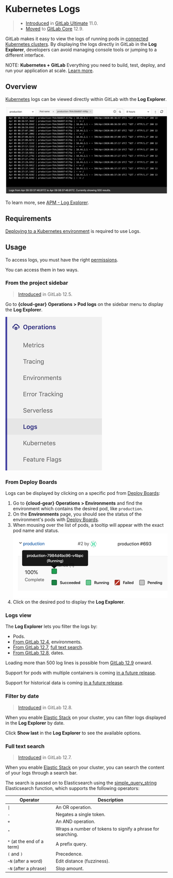 # Kubernetes Logs

> - [Introduced](https://gitlab.com/gitlab-org/gitlab/issues/4752) in [GitLab Ultimate](https://about.gitlab.com/pricing/) 11.0.
> - [Moved](https://gitlab.com/gitlab-org/gitlab/-/merge_requests/25455) to [GitLab Core](https://about.gitlab.com/pricing/) 12.9.

GitLab makes it easy to view the logs of running pods in [connected Kubernetes clusters](index.md).
By displaying the logs directly in GitLab in the **Log Explorer**, developers can avoid
managing console tools or jumping to a different interface.

NOTE: **Kubernetes + GitLab**
Everything you need to build, test, deploy, and run your application at scale.
[Learn more](https://about.gitlab.com/solutions/kubernetes/).

## Overview

[Kubernetes](https://kubernetes.io) logs can be viewed directly within GitLab with
the **Log Explorer**.

![Pod logs](img/kubernetes_pod_logs_v12_10.png)

<i class="fa fa-youtube-play youtube" aria-hidden="true"></i>
To learn more, see [APM - Log Explorer](https://www.youtube.com/watch?v=hWclZHA7Dgw).

## Requirements

[Deploying to a Kubernetes environment](../deploy_boards.md#enabling-deploy-boards)
is required to use Logs.

## Usage

To access logs, you must have the right [permissions](../../permissions.md#project-members-permissions).

You can access them in two ways.

### From the project sidebar

> [Introduced](https://gitlab.com/gitlab-org/gitlab-foss/-/merge_requests/22011) in GitLab 12.5.

Go to **{cloud-gear}** **Operations > Pod logs** on the sidebar menu to display
the **Log Explorer**.

![Sidebar menu](img/sidebar_menu_pod_logs_v12_10.png)

### From Deploy Boards

Logs can be displayed by clicking on a specific pod from [Deploy Boards](../deploy_boards.md):

1. Go to **{cloud-gear}** **Operations > Environments** and find the environment
   which contains the desired pod, like `production`.
1. On the **Environments** page, you should see the status of the environment's
   pods with [Deploy Boards](../deploy_boards.md).
1. When mousing over the list of pods, a tooltip will appear with the exact pod name
   and status.
   ![Deploy Boards pod list](img/pod_logs_deploy_board.png)
1. Click on the desired pod to display the **Log Explorer**.

### Logs view

The **Log Explorer** lets you filter the logs by:

- Pods.
- [From GitLab 12.4](https://gitlab.com/gitlab-org/gitlab/issues/5769), environments.
- [From GitLab 12.7](https://gitlab.com/gitlab-org/gitlab/-/merge_requests/21656),
  [full text search](#full-text-search).
- [From GitLab 12.8](https://gitlab.com/gitlab-org/gitlab/issues/197879), dates.

Loading more than 500 log lines is possible from
[GitLab 12.9](https://gitlab.com/gitlab-org/gitlab/-/issues/198050) onward.

Support for pods with multiple containers is coming
[in a future release](https://gitlab.com/gitlab-org/gitlab/issues/13404).

Support for historical data is coming
[in a future release](https://gitlab.com/gitlab-org/gitlab/issues/196191).

### Filter by date

> [Introduced](https://gitlab.com/gitlab-org/gitlab/issues/197879) in GitLab 12.8.

When you enable [Elastic Stack](../../clusters/applications.md#elastic-stack)
on your cluster, you can filter logs displayed in the **Log Explorer** by date.

Click **Show last** in the **Log Explorer** to see the available options.

### Full text search

> [Introduced](https://gitlab.com/gitlab-org/gitlab/-/merge_requests/21656) in GitLab 12.7.

When you enable [Elastic Stack](../../clusters/applications.md#elastic-stack) on your cluster,
you can search the content of your logs through a search bar.

The search is passed on to Elasticsearch using the
[simple_query_string](https://www.elastic.co/guide/en/elasticsearch/reference/current/query-dsl-simple-query-string-query.html)
Elasticsearch function, which supports the following operators:

| Operator                   | Description                                                |
|----------------------------|------------------------------------------------------------|
|  `\|`                      | An OR operation.                                            |
| `-`                        | Negates a single token.                                     |
| `+`                        | An AND operation.                                           |
| `"`                        | Wraps a number of tokens to signify a phrase for searching. |
| `*` (at the end of a term) | A prefix query.                                             |
| `(` and `)`                | Precedence.                                                 |
| `~N` (after a word)        | Edit distance (fuzziness).                                  |
| `~N` (after a phrase)      | Slop amount.                                                |
